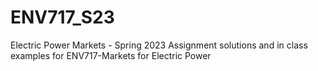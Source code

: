 # ENV717_S23
Electric Power Markets - Spring 2023
Assignment solutions and in class examples for ENV717-Markets for Electric Power
